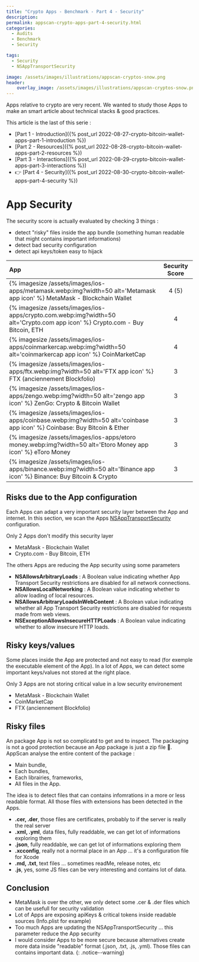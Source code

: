 ```yaml
---
title: "Crypto Apps - Benchmark - Part 4 - Security"
description: 
permalink: appscan-crypto-apps-part-4-security.html
categories:
  - Audits
  - Benchmark
  - Security

tags:
  - Security
  - NSAppTransportSecurity

image: /assets/images/illustrations/appscan-cryptos-snow.png
header:
    overlay_image: /assets/images/illustrations/appscan-cryptos-snow.png
---
```


Apps relative to crypto are very recent.
We wanted to study those Apps to make an smart article about technical stacks & good practices.

This article is the last of this serie :
- [Part 1 - Introduction]({% post_url 2022-08-27-crypto-bitcoin-wallet-apps-part-1-introduction %}) 
- [Part 2 - Resources]({% post_url 2022-08-28-crypto-bitcoin-wallet-apps-part-2-resources %}) 
- [Part 3 - Interactions]({% post_url 2022-08-29-crypto-bitcoin-wallet-apps-part-3-interactions %}) 
- 👉 [Part 4 - Security]({% post_url 2022-08-30-crypto-bitcoin-wallet-apps-part-4-security %}) 

# App Security

The security score is actually evaluated by checking 3 things : 
- detect "risky" files inside the app bundle (something human readable that might contains important informations)
- detect bad security configuration 
- detect api keys/token easy to hijack

| App                                                                                                                                           | Security Score    | 
| :---                                                                                                                                          |     :---:         | 
| {% imagesize /assets/images/ios-apps/metamask.webp:img?width=50 alt='Metamask app icon' %} MetaMask - Blockchain Wallet                       | 4 (5)             |
| {% imagesize /assets/images/ios-apps/crypto.com.webp:img?width=50 alt='Crypto.com app icon' %} Crypto.com  - Buy Bitcoin, ETH                 | 4                 |
| {% imagesize /assets/images/ios-apps/coinmarkercap.webp:img?width=50 alt='coinmarkercap app icon' %} CoinMarketCap                            | 4                 |
| {% imagesize /assets/images/ios-apps/ftx.webp:img?width=50 alt='FTX app icon' %} FTX (anciennement Blockfolio)                                | 3                 |
| {% imagesize /assets/images/ios-apps/zengo.webp:img?width=50 alt='zengo app icon' %} ZenGo: Crypto & Bitcoin Wallet                           | 3                 | 
| {% imagesize /assets/images/ios-apps/coinbase.webp:img?width=50 alt='coinbase app icon' %} Coinbase: Buy Bitcoin & Ether                      | 3                 | 
| {% imagesize /assets/images/ios-apps/etoro money.webp:img?width=50 alt='Etoro Money app icon' %} eToro Money                                  | 3                 |
| {% imagesize /assets/images/ios-apps/binance.webp:img?width=50 alt='Binance app icon' %} Binance: Buy Bitcoin & Crypto                        | 3                 | 

## Risks due to the App configuration

Each Apps can adapt a very important security layer between the App and internet.
In this section, we scan the Apps [NSAppTransportSecurity](https://developer.apple.com/documentation/bundleresources/information_property_list/nsapptransportsecurity) configuration.

Only 2 Apps don't modify this security layer 
- MetaMask - Blockchain Wallet
- Crypto.com  - Buy Bitcoin, ETH  
  
  
The others Apps are reducing the App security using some parameters
- **NSAllowsArbitraryLoads** : A Boolean value indicating whether App Transport Security restrictions are disabled for all network connections.
- **NSAllowsLocalNetworking** : A Boolean value indicating whether to allow loading of local resources.
- **NSAllowsArbitraryLoadsInWebContent** : A Boolean value indicating whether all App Transport Security restrictions are disabled for requests made from web views.
- **NSExceptionAllowsInsecureHTTPLoads** : A Boolean value indicating whether to allow insecure HTTP loads.  
  
  
## Risky keys/values

Some places inside the App are protected and not easy to read (for exemple the executable element of the App).
In a lot of Apps, we can detect some important keys/values not stored at the right place.

Only 3 Apps are not storing critical value in a low security environement
- MetaMask - Blockchain Wallet
- CoinMarketCap
- FTX (anciennement Blockfolio)           

## Risky files
  
An package App is not so complicatd to get and to inspect.
The packaging is not a good protection because an App package is just a zip file 🤯.
AppScan analyse the entire content of the package :
- Main bundle,
- Each bundles,
- Each librairies, frameworks,
- All files in the App.

The idea is to detect files that can contains infomrations in a more or less readable format.
All those files with extensions has been detected in the Apps.

- **.cer, .der**, those files are certificates, probably to if the server is really the real server
- **.xml, .yml**, data files, fully readdable, we can get lot of informations exploring them 
- **.json**, fully readdable, we can get lot of informations exploring them 
- **.xcconfig**, really not a normal place in an App ... it's a configuration file for Xcode
- **.md, .txt**, text files ... sometimes readMe, release notes, etc 
- **.js**, yes, some JS files can be very interesting and contains lot of data.

## Conclusion

- MetaMask is over the other, we only detect some .cer & .der files which can be usefull for security validation
- Lot of Apps are exposing apiKeys & critical tokens inside readable sources (Info.plist for example)
- Too much Apps are updating the NSAppTransportSecurity ... this parameter reduce the App security
- I would consider Apps to be more secure because alternatives create more data inside "readable" format (.json, .txt, .js, .yml). Those files can contains important data.
{: .notice--warning}